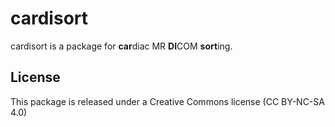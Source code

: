 # cardisort
cardisort is a package for **car**diac MR **DI**COM **sort**ing.


## License
This package is released under a Creative Commons license (CC BY-NC-SA 4.0)
